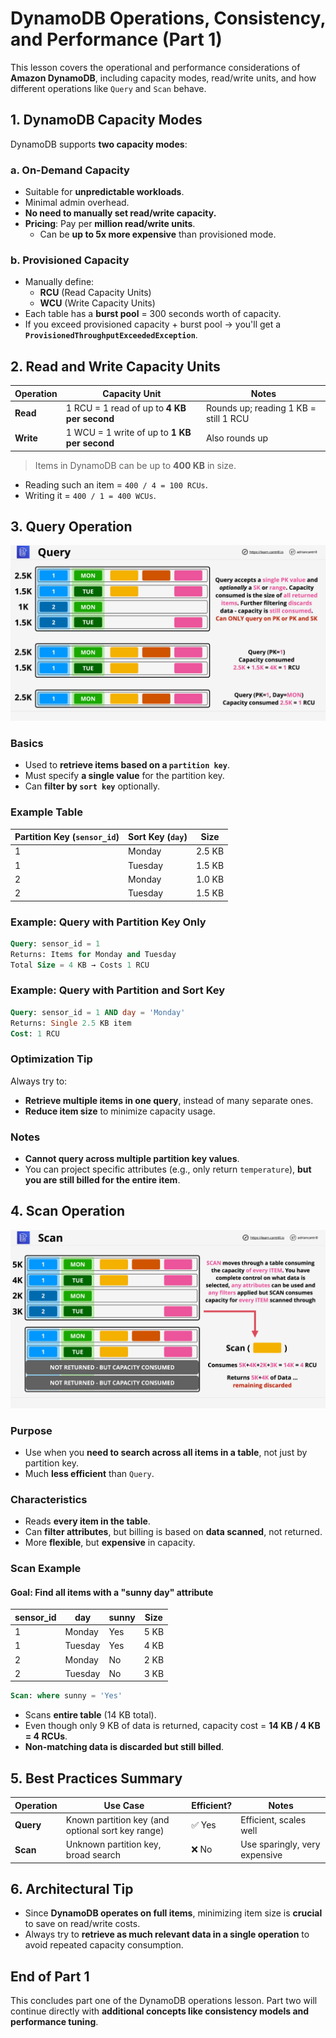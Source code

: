 # DynamoDB Operations, Consistency, and Performance (Part 1)

This lesson covers the operational and performance considerations of **Amazon DynamoDB**, including capacity modes, read/write units, and how different operations like `Query` and `Scan` behave.

## 1. DynamoDB Capacity Modes

DynamoDB supports **two capacity modes**:

### a. On-Demand Capacity

- Suitable for **unpredictable workloads**.
- Minimal admin overhead.
- **No need to manually set read/write capacity.**
- **Pricing**: Pay per **million read/write units**.
  - Can be **up to 5x more expensive** than provisioned mode.

### b. Provisioned Capacity

- Manually define:
  - **RCU** (Read Capacity Units)
  - **WCU** (Write Capacity Units)
- Each table has a **burst pool** = 300 seconds worth of capacity.
- If you exceed provisioned capacity + burst pool → you'll get a **`ProvisionedThroughputExceededException`**.

## 2. Read and Write Capacity Units

| Operation | Capacity Unit                                | Notes                                 |
| --------- | -------------------------------------------- | ------------------------------------- |
| **Read**  | 1 RCU = 1 read of up to **4 KB per second**  | Rounds up; reading 1 KB = still 1 RCU |
| **Write** | 1 WCU = 1 write of up to **1 KB per second** | Also rounds up                        |

> Items in DynamoDB can be up to **400 KB** in size.

- Reading such an item = `400 / 4 = 100 RCUs`.
- Writing it = `400 / 1 = 400 WCUs`.

## 3. Query Operation

![alt text](./Images/image-3.png)

### Basics

- Used to **retrieve items based on a `partition key`**.
- Must specify **a single value** for the partition key.
- Can **filter by `sort key`** optionally.

### Example Table

| Partition Key (`sensor_id`) | Sort Key (`day`) | Size   |
| --------------------------- | ---------------- | ------ |
| 1                           | Monday           | 2.5 KB |
| 1                           | Tuesday          | 1.5 KB |
| 2                           | Monday           | 1.0 KB |
| 2                           | Tuesday          | 1.5 KB |

### Example: Query with Partition Key Only

```sql
Query: sensor_id = 1
Returns: Items for Monday and Tuesday
Total Size = 4 KB → Costs 1 RCU
```

### Example: Query with Partition and Sort Key

```sql
Query: sensor_id = 1 AND day = 'Monday'
Returns: Single 2.5 KB item
Cost: 1 RCU
```

### Optimization Tip

Always try to:

- **Retrieve multiple items in one query**, instead of many separate ones.
- **Reduce item size** to minimize capacity usage.

### Notes

- **Cannot query across multiple partition key values**.
- You can project specific attributes (e.g., only return `temperature`), **but you are still billed for the entire item**.

## 4. Scan Operation

![alt text](./Images/image-4.png)

### Purpose

- Use when you **need to search across all items in a table**, not just by partition key.
- Much **less efficient** than `Query`.

### Characteristics

- Reads **every item in the table**.
- Can **filter attributes**, but billing is based on **data scanned**, not returned.
- More **flexible**, but **expensive** in capacity.

### Scan Example

#### Goal: Find all items with a "sunny day" attribute

| sensor_id | day     | sunny | Size |
| --------- | ------- | ----- | ---- |
| 1         | Monday  | Yes   | 5 KB |
| 1         | Tuesday | Yes   | 4 KB |
| 2         | Monday  | No    | 2 KB |
| 2         | Tuesday | No    | 3 KB |

```sql
Scan: where sunny = 'Yes'
```

- Scans **entire table** (14 KB total).
- Even though only 9 KB of data is returned, capacity cost = **14 KB / 4 KB = 4 RCUs**.
- **Non-matching data is discarded but still billed**.

## 5. Best Practices Summary

| Operation | Use Case                                          | Efficient? | Notes                         |
| --------- | ------------------------------------------------- | ---------- | ----------------------------- |
| **Query** | Known partition key (and optional sort key range) | ✅ Yes     | Efficient, scales well        |
| **Scan**  | Unknown partition key, broad search               | ❌ No      | Use sparingly, very expensive |

## 6. Architectural Tip

- Since **DynamoDB operates on full items**, minimizing item size is **crucial** to save on read/write costs.
- Always try to **retrieve as much relevant data in a single operation** to avoid repeated capacity consumption.

## End of Part 1

This concludes part one of the DynamoDB operations lesson. Part two will continue directly with **additional concepts like consistency models and performance tuning**.

